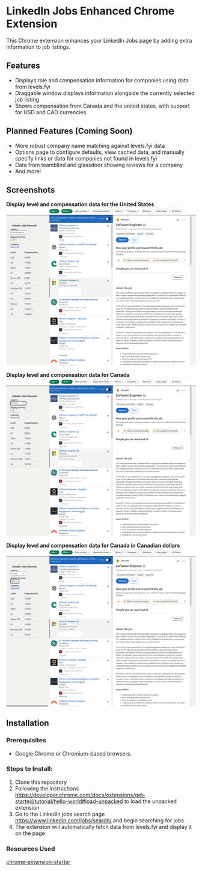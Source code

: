 # LinkedIn Jobs Enhanced Chrome Extension

This Chrome extension enhances your LinkedIn Jobs page by adding extra information to job listings.

## Features

- Displays role and compensation information for companies using data from levels.fyi
- Draggable window displays information alongside the currently selected job listing
- Shows compensation from Canada and the united states, with support for USD and CAD currencies

## Planned Features (Coming Soon)

- More robust company name matching against levels.fyi data
- Options page to configure defaults, view cached data, and manually specify links or data for companies not found in levels.fyi
- Data from teamblind and glassdoor showing reviews for a company
- And more!

## Screenshots

**Display level and compensation data for the United States**
![screenshot-usa-job-information](/screenshots/united-states.png)

**Display level and compensation data for Canada**
![screenshot-canada-job-information](/screenshots/canada-usd.png)

**Display level and compensation data for Canada in Canadian dollars**
![screenshot-canada-in-cad-job-information](/screenshots/canada-cad.png)

## Installation

### Prerequisites

- Google Chrome or Chromium-based browsers.

### Steps to Install:

1. Clone this repository
2. Following the instructions https://developer.chrome.com/docs/extensions/get-started/tutorial/hello-world#load-unpacked to load the unpacked extension
3. Go to the LinkedIn jobs search page https://www.linkedin.com/jobs/search/ and begin searching for jobs
4. The extension will automatically fetch data from levels.fyi and display it on the page

### Resources Used

[chrome-extension-starter ](https://github.com/omribarmats/chrome-extension-starter)
